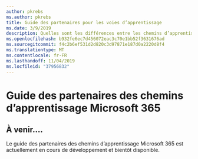 ```yaml
---
author: pkrebs
ms.author: pkrebs
title: Guide des partenaires pour les voies d’apprentissage
ms.date: 3/9/2019
description: Quelles sont les différences entre les chemins d’apprentissage de Microsoft 365 et les offres de partenaires de sociétés qui fournissent des services de formation d’entreprise ?
ms.openlocfilehash: b932fe6ec7d456072eac3c70e1bb52f3631676ad
ms.sourcegitcommit: f4c2b6ef531d2d820c3d97871e187d0a2220d8f4
ms.translationtype: MT
ms.contentlocale: fr-FR
ms.lasthandoff: 11/04/2019
ms.locfileid: "37956832"
---
```

# <a name="microsoft-365-learning-pathways-partner-guide"></a>Guide des partenaires des chemins d’apprentissage Microsoft 365

## <a name="coming-soon"></a>À venir....
Le guide des partenaires des chemins d’apprentissage Microsoft 365 est actuellement en cours de développement et bientôt disponible.
 

